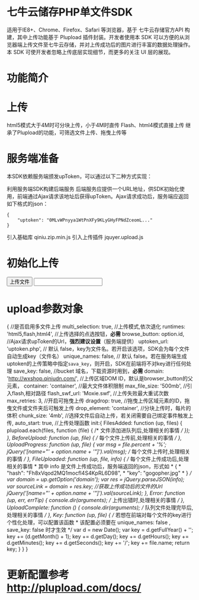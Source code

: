 七牛云储存PHP单文件SDK
=====

适用于IE8+、Chrome、Firefox、Safari 等浏览器，基于 七牛云存储官方API 构建，其中上传功能基于 Plupload 插件封装。开发者使用本 SDK 可以方便的从浏览器端上传文件至七牛云存储，并对上传成功后的图片进行丰富的数据处理操作。本 SDK 可使开发者忽略上传底层实现细节，而更多的关注 UI 层的展现。


功能简介
===

上传
===

html5模式大于4M时可分块上传，小于4M时直传
Flash、html4模式直接上传
继承了Plupload的功能，可筛选文件上传、拖曳上传等

服务端准备
===

本SDK依赖服务端颁发upToken，可以通过以下二种方式实现：

利用服务端SDK构建后端服务
后端服务应提供一个URL地址，供SDK初始化使用，前端通过Ajax请求该地址后获得upToken。Ajax请求成功后，服务端应返回如下格式的json：

    {
        "uptoken": "0MLvWPnyya1WtPnXFy9KLyGHyFPNdZceomL..."
    }

引入基础库 qiniu.zip.min.js
引入上传插件 jquyer.upload.js

初始化上传
===
<div id="container">
    <button data-name="file">上传文件</button>
    <input name="file"/>
</div>
<script>
    $(function () {
        $('button').upload();
    });
</script>

upload参数对象
===
{
  //是否启用多文件上传
  multi_selection: true, 
  //上传模式,依次退化
  runtimes: 'html5,flash,html4',
  //上传选择的点选按钮，**必需**
  browse_button: option.id,
  //Ajax请求upToken的Url，**强烈建议设置**（服务端提供）
  uptoken_url: 'uptoken.php',
  // 默认 false，key为文件名。若开启该选项，SDK会为每个文件自动生成key（文件名）
  unique_names: false,
  // 默认 false。若在服务端生成uptoken的上传策略中指定`sava_key`，则开启，SDK在前端将不对key进行任何处理
  save_key: false,
  //bucket 域名，下载资源时用到，**必需**
  domain: 'http://wxshop.qiniudn.com/',
  //上传区域DOM ID，默认是browser_button的父元素，
  container: 'container',
  //最大文件体积限制
  max_file_size: '500mb',
  //引入flash,相对路径
  flash_swf_url: 'Moxie.swf', 
  //上传失败最大重试次数
  max_retries: 3,
  //开启可拖曳上传
  dragdrop: true, 
  //拖曳上传区域元素的ID，拖曳文件或文件夹后可触发上传
  drop_element: 'container', 
  //分块上传时，每片的体积
  chunk_size: '4mb', 
  //选择文件后自动上传，若关闭需要自己绑定事件触发上传,
  auto_start: true,
  //上传处理函数
  init:{
    FilesAdded: function (up, files) {
        plupload.each(files, function (file) {
            /* 文件添加进队列后,处理相关的事情 */
        });
    },
    BeforeUpload: function (up, file) {
        /* 每个文件上传前,处理相关的事情 */
    },
    UploadProgress: function (up, file) {
        var msg = file.percent + '%';
        jQuery('[name="' + option.name + '"]').val(msg);
        /* 每个文件上传时,处理相关的事情 */
    },
    FileUploaded: function (up, file, info) {
        /* 每个文件上传成功后,处理相关的事情
         * 其中 info 是文件上传成功后，服务端返回的json，形式如
         *  {
         *    "hash": "Fh8xVqod2MQ1mocfI4S4KpRL6D98",
         *    "key": "gogopher.jpg"
         *  }
         */
        var domain = up.getOption('domain');
        var res = jQuery.parseJSON(info);
        var sourceLink = domain + res.key; //获取上传成功后的文件的Url
        jQuery('[name="' + option.name + '"]').val(sourceLink);
    },
    Error: function (up, err, errTip) {
        console.dir(arguments);
        /* 上传出错时,处理相关的事情 */
    },
    UploadComplete: function () {
        console.dir(arguments);
        /* 队列文件处理完毕后,处理相关的事情 */
    },
    Key: function (up, file) {
        /* 若想在前端对每个文件的key进行个性化处理，可以配置该函数
         * 该配置必须要在 unique_names: false , save_key: false 时才生效
         */
        var d = new Date();
        var key = d.getFullYear() + '';
        key += (d.getMonth() + 1);
        key += d.getDay();
        key += d.getHours();
        key += d.getMinutes();
        key += d.getSeconds();
        key += '/';
        key += file.name;
        return key;
    }
  }
}

更新配置参考 http://plupload.com/docs/
===

